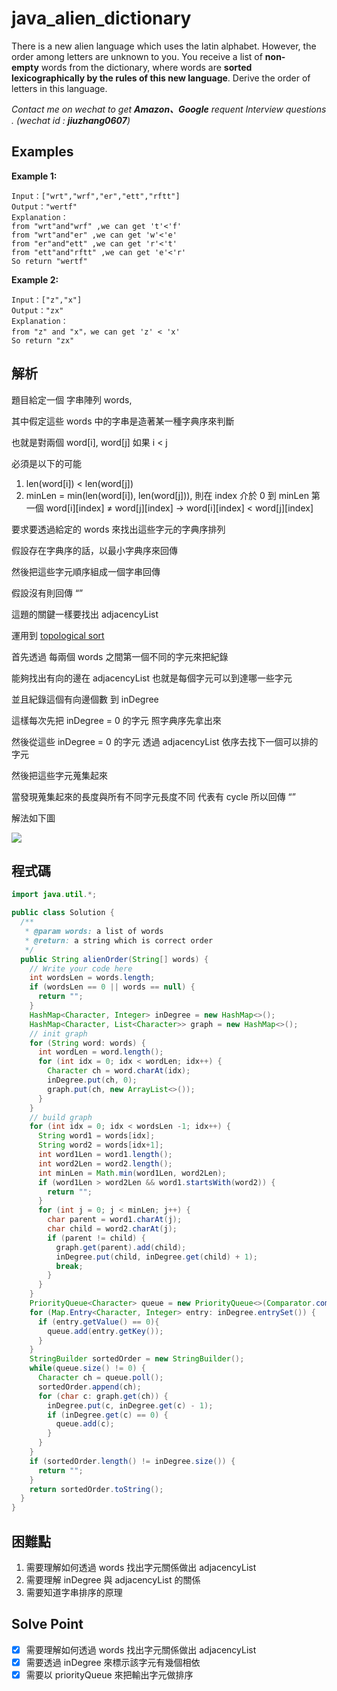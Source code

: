 # java_alien_dictionary

There is a new alien language which uses the latin alphabet. However, the order among letters are unknown to you. You receive a list of **non-empty** words from the dictionary, where words are **sorted lexicographically by the rules of this new language**. Derive the order of letters in this language.

*Contact me on wechat to get **Amazon、Google** requent Interview questions . (wechat id : **jiuzhang0607**)*

## Examples

**Example 1:**

```
Input：["wrt","wrf","er","ett","rftt"]
Output："wertf"
Explanation：
from "wrt"and"wrf" ,we can get 't'<'f'
from "wrt"and"er" ,we can get 'w'<'e'
from "er"and"ett" ,we can get 'r'<'t'
from "ett"and"rftt" ,we can get 'e'<'r'
So return "wertf"

```

**Example 2:**

```
Input：["z","x"]
Output："zx"
Explanation：
from "z" and "x"，we can get 'z' < 'x'
So return "zx"

```

## 解析

題目給定一個 字串陣列 words,

其中假定這些 words 中的字串是造著某一種字典序來判斷

也就是對兩個 word[i], word[j] 如果 i < j

必須是以下的可能

1. len(word[i]) < len(word[j])
2. minLen = min(len(word[i]), len(word[j])), 則在 index 介於 0 到 minLen 第一個 word[i][index] ≠ word[j][index] → word[i][index] < word[j][index]

要求要透過給定的 words 來找出這些字元的字典序排列

假設存在字典序的話，以最小字典序來回傳

然後把這些字元順序組成一個字串回傳

假設沒有則回傳 “”

這題的關鍵一樣要找出 adjacencyList

運用到 [topological sort](https://zh.wikipedia.org/wiki/%E6%8B%93%E6%92%B2%E6%8E%92%E5%BA%8F)

首先透過 每兩個 words 之間第一個不同的字元來把紀錄

能夠找出有向的邊在 adjacencyList 也就是每個字元可以到達哪一些字元

並且紀錄這個有向邊個數 到 inDegree

這樣每次先把 inDegree = 0 的字元 照字典序先拿出來

然後從這些 inDegree = 0 的字元 透過 adjacencyList 依序去找下一個可以排的字元

然後把這些字元蒐集起來

當發現蒐集起來的長度與所有不同字元長度不同 代表有 cycle 所以回傳 “”

解法如下圖

![](https://i.imgur.com/U67do66.png)

## 程式碼
```java
import java.util.*;

public class Solution {
  /**
   * @param words: a list of words
   * @return: a string which is correct order
   */
  public String alienOrder(String[] words) {
    // Write your code here
    int wordsLen = words.length;
    if (wordsLen == 0 || words == null) {
      return "";
    }
    HashMap<Character, Integer> inDegree = new HashMap<>();
    HashMap<Character, List<Character>> graph = new HashMap<>();
    // init graph
    for (String word: words) {
      int wordLen = word.length();
      for (int idx = 0; idx < wordLen; idx++) {
        Character ch = word.charAt(idx);
        inDegree.put(ch, 0);
        graph.put(ch, new ArrayList<>());
      }
    }
    // build graph
    for (int idx = 0; idx < wordsLen -1; idx++) {
      String word1 = words[idx];
      String word2 = words[idx+1];
      int word1Len = word1.length();
      int word2Len = word2.length();
      int minLen = Math.min(word1Len, word2Len);
      if (word1Len > word2Len && word1.startsWith(word2)) {
        return "";
      }
      for (int j = 0; j < minLen; j++) {
        char parent = word1.charAt(j);
        char child = word2.charAt(j);
        if (parent != child) {
          graph.get(parent).add(child);
          inDegree.put(child, inDegree.get(child) + 1);
          break;
        }
      }
    }
    PriorityQueue<Character> queue = new PriorityQueue<>(Comparator.comparingInt(Character::charValue));
    for (Map.Entry<Character, Integer> entry: inDegree.entrySet()) {
      if (entry.getValue() == 0){
        queue.add(entry.getKey());
      }
    }
    StringBuilder sortedOrder = new StringBuilder();
    while(queue.size() != 0) {
      Character ch = queue.poll();
      sortedOrder.append(ch);
      for (char c: graph.get(ch)) {
        inDegree.put(c, inDegree.get(c) - 1);
        if (inDegree.get(c) == 0) {
          queue.add(c);
        }
      }
    }
    if (sortedOrder.length() != inDegree.size()) {
      return "";
    }
    return sortedOrder.toString();
  }
}

```
## 困難點

1. 需要理解如何透過 words 找出字元關係做出 adjacencyList
2. 需要理解 inDegree 與 adjacencyList 的關係
3. 需要知道字串排序的原理

## Solve Point

- [x]  需要理解如何透過 words 找出字元關係做出 adjacencyList
- [x]  需要透過 inDegree 來標示該字元有幾個相依
- [x]  需要以 priorityQueue 來把輸出字元做排序